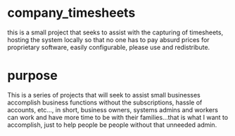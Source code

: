 # company_timesheets

this is a small project that seeks to assist with the capturing of timesheets, hosting the system locally so that no one has to pay absurd prices for proprietary software, easily configurable, please use and redistribute.

# purpose

This is a series of projects that will seek to assist small businesses accomplish business functions without the subscriptions, hassle of accounts, etc..., in short, business owners, systems admins and workers can work and have more time to be with their families...that is what I want to accomplish, just to help people be people without that unneeded admin.

